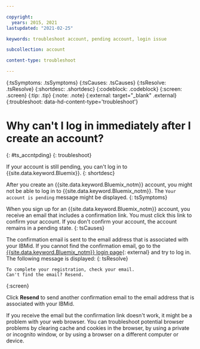 ```yaml
---

copyright:
  years: 2015, 2021
lastupdated: "2021-02-25"

keywords: troubleshoot account, pending account, login issue 

subcollection: account

content-type: troubleshoot

---
```


{:tsSymptoms: .tsSymptoms}
{:tsCauses: .tsCauses}
{:tsResolve: .tsResolve}
{:shortdesc: .shortdesc}
{:codeblock: .codeblock}
{:screen: .screen}
{:tip: .tip}
{:note: .note}
{:external: target="_blank" .external}
{:troubleshoot: data-hd-content-type='troubleshoot'}

# Why can't I log in immediately after I create an account?
{: #ts_accntpding}
{: troubleshoot}

If your account is still pending, you can't log in to {{site.data.keyword.Bluemix}}.
{: shortdesc}

After you create an {{site.data.keyword.Bluemix_notm}} account, you might not be able to log in to {{site.data.keyword.Bluemix_notm}}. The `Your account is pending` message might be displayed.
{: tsSymptoms}

When you sign up for an {{site.data.keyword.Bluemix_notm}} account, you receive an email that includes a confirmation link. You must click this link to confirm your account. If you don't confirm your account, the account remains in a pending state.
{: tsCauses}

The confirmation email is sent to the email address that is associated with your IBMid. If you cannot find the confirmation email, go to the [{{site.data.keyword.Bluemix_notm}} login page](https://cloud.ibm.com/){: external} and try to log in. The following message is displayed:
{: tsResolve}

```
To complete your registration, check your email.
Can't find the email? Resend.
```
{:screen}

Click **Resend** to send another confirmation email to the email address that is associated with your IBMid. 

If you receive the email but the confirmation link doesn't work, it might be a problem with your web browser. You can troubleshoot potential browser problems by clearing cache and cookies in the browser, by using a private or incognito window, or by using a browser on a different computer or device.